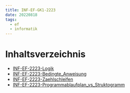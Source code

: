 ```yaml
---
title: INF-EF-GK1-2223
date: 20220818
tags:
  - ef
  - informatik
---
```


# Inhaltsverzeichnis

* [INF-EF-2223-Logik](INF-EF-2223-Logik.md)
* [INF-EF-2223-Bedingte_Anweisung](INF-EF-2223-Bedingte_Anweisung.md)
* [INF-EF-2223-Zaehlschleifen](INF-EF-2223-Zaehlschleifen.md)
* [INF-EF-2223-Programmablaufplan_vs_Struktogramm](INF-EF-2223-Programmablaufplan_vs_Struktogramm.md)
